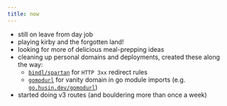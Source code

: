 ```yaml
---
title: now
---
```


- still on leave from day job
- playing kirby and the forgotten land!
- looking for more of delicious meal-prepping ideas
- cleaning up personal domains and deployments, created these along the way:
  - [`bindl/spartan`](https://github.com/bindl-dev/spartan) for `HTTP 3xx` redirect rules
  - [`gomodurl`](https://github.com/wilsonehusin/gomodurl) for vanity domain in go module imports (e.g. [`go.husin.dev/gomodurl`](https://go.husin.dev/gomodurl))
- started doing v3 routes (and bouldering more than once a week)